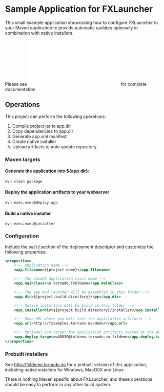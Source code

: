 # Sample Application for FXLauncher

This small example application showcasing how to configure FXLauncher in your Maven application to provide
automatic updates optionally in combination with native installers.

Please see ![pom.xml](/pom.xml "pom.xml deployment descriptor") for complete documentation.

## Operations

This project can perform the following operations:

1. Compile project jar to app.dir
2. Copy dependencies to app.dir
3. Generate app.xml manifest
4. Create native installer
5. Upload artifacts to auto update repository

### Maven targets
 
#### Generate the application into ${app.dir}:

	mvn clean package
	
#### Deploy the application artifacts to your webserver
	
	mvn exec:exec@deploy-app
	
#### Build a native installer
	
	mvn exec:exec@installer

### Configuration

Include the `build` section of the deployment descriptor and customize the following properties:

```xml
<properties>
	<!-- Application Name -->
	<app.filename>${project.name}</app.filename>

	<!-- The JavaFX Application class name -->
	<app.mainClass>no.tornado.FxmlDemo</app.mainClass>

	<!-- The app and launcher will be assembled in this folder -->
	<app.dir>${project.build.directory}/app</app.dir>

	<!-- Native installers will be build in this folder -->
	<app.installerdir>${project.build.directory}/installer</app.installerdir>

	<!-- Base URL where you will host the application artifacts -->
	<app.url>http://fxsamples.tornado.no/demo/</app.url>

	<!-- Optional scp target for application artifacts hosted at the above url -->
	<app.deploy.target>w48839@fxldemo.tornado.no:fxldemo</app.deploy.target>
</properties>
```

### Prebuilt installers

See http://fxldemo.tornado.no for a prebuilt version of this application, including native installers
for Windows, MacOSX and Linux.

There is nothing Maven spesific about FXLauncher, and these operations should be easy to perform in any other build system.	